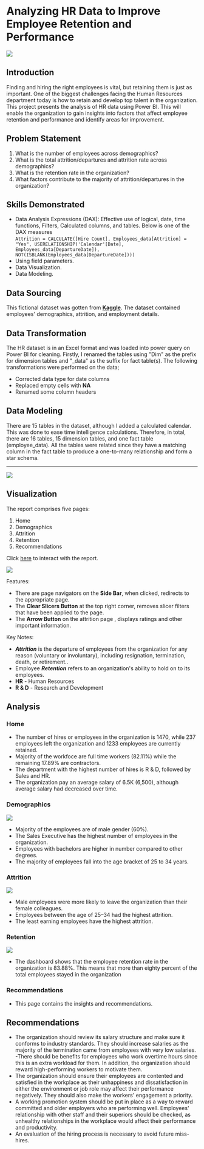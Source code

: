 # Analyzing HR Data to Improve Employee Retention and Performance
![](Intro.jpg)

## Introduction
Finding and hiring the right employees is vital, but retaining them is just as important. One of the biggest challenges facing the Human Resources department today is how to retain and develop top talent in the organization. 
This project presents the analysis of HR data using Power BI. This will enable the organization to gain insights into factors that affect employee retention and performance and identify areas for improvement. 

## Problem Statement
1. What is the number of employees across demographics?
2. What is the total attrition/departures and attrition rate across demographics?
3. What is the retention rate in the organization?
4. What factors contribute to the majority of attrition/departures in the organization?

## Skills Demonstrated
- Data Analysis Expressions (DAX): Effective use of logical, date, time functions, Filters, Calculated columns, and tables.
  Below is one of the DAX measures <br>
  ``` Attrition = CALCULATE([Hire Count], Employees_data[Attrition] = "Yes", USERELATIONSHIP('Calendar'[Date], Employees_data[DepartureDate]), NOT(ISBLANK(Employees_data[DepartureDate]))) ```
- Using field parameters.
- Data Visualization.
- Data Modeling.

## Data Sourcing
This fictional dataset was gotten from **[Kaggle](https://www.kaggle.com/datasets/patelprashant/employee-attrition)**. The dataset contained employees' demographics, attrition, and employment details.

## Data Transformation 
The HR dataset is in an Excel format and was loaded into power query on Power BI for cleaning. Firstly, I renamed the tables using "Dim" as the prefix for dimension tables and "_data" as the suffix for fact table(s). The following transformations were performed on the data;
* Corrected data type for date columns
* Replaced empty cells with **NA**
* Renamed some column headers

## Data Modeling
There are 15 tables in the dataset, although I added a calculated calendar. This was done to ease time intelligence calculations. Therefore, in total, there are 16 tables, 15 dimension tables, and one fact table (employee_data). All the tables were related since they have a matching column in the fact table to produce a one-to-many relationship and form a star schema.

***

![](Data_Model.jpg)

## Visualization
The report comprises five pages:
1. Home
2. Demographics
3. Attrition
4. Retention
5. Recommendations

Click [here](https://app.powerbi.com/view?r=eyJrIjoiMzJkN2JhYTctZDU4My00N2U2LWIxZjYtMWM4MTczNjcxOGI2IiwidCI6ImM4N2JkODljLTlmOGMtNDJlNS05NzVkLWQ3ZWYwOWI2OTIxMiJ9&pageName=ReportSectionc4704374b49504a8147a) to interact with the report.

![](Home.jpg)

Features:
- There are page navigators on the **Side Bar**, when clicked, redirects to the appropriate page.
- The **Clear Slicers Button** at the top right corner, removes slicer filters that have been applied to the page.
- The **Arrow Button** on the attrition page , displays ratings and other important information.

Key Notes:
- **_Attrition_** is the departure of employees from the organization for any reason (voluntary or involuntary), including resignation, termination, death, or retirement..
- Employee **_Retention_** refers to an organization's ability to hold on to its employees.
- **HR** - Human Resources
- **R & D** - Research and Development

## Analysis

### Home
- The number of hires or employees in the organization is 1470, while 237 employees left the organization and 1233 employees are currently retained.
- Majority of the workfoce are full time workers (82.11%) while the remaining 17.89% are contractors.
- The department with the highest number of hires is R & D, followed by Sales and HR.
- The organization pay an average salary of 6.5K (6,500), although average salary had decreased over time.

### Demographics
![](Demographic.jpg)

- Majority of the employees are of male gender (60%).
- The Sales Executive has the highest number of employees in the organization.
- Employees with bachelors are higher in number compared to other degrees.
- The majority of employees fall into the age bracket of 25 to 34 years.

### Attrition
![](Attrition.jpg)

- Male employees were more likely to leave the organization than their female colleagues. 
- Employees between the age of 25–34 had the highest attrition.
- The least earning employees have the highest attrition.

### Retention 
![](Retention.jpg)

- The dashboard shows that the employee retention rate in the organization is 83.88%. This means that more than eighty percent of the total employees stayed in the organization

### Recommendations
- This page contains the insights and recommendations.

## Recommendations
- The organization should review its salary structure and make sure it conforms to industry standards. They should increase salaries as the majority of the termination came from employees with very low salaries.
-There should be benefits for employees who work overtime hours since this is an extra workload for them. In addition, the organization should reward high-performing workers to motivate them.
- The organization should ensure their employees are contented and satisfied in the workplace as their unhappiness and dissatisfaction in either the environment or job role may affect their performance negatively. They should also make the workers' engagement a priority.
- A working promotion system should be put in place as a way to reward committed and older employers who are performing well. Employees' relationship with other staff and their superiors should be checked, as unhealthy relationships in the workplace would affect their performance and productivity.
- An evaluation of the hiring process is necessary to avoid future miss-hires.

